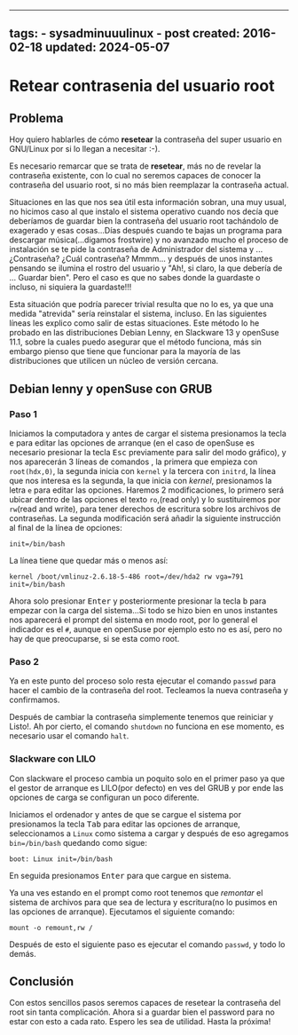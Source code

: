 <!-- vim: set spelllang=es_MX: -->

---
tags:
    - sysadminuuulinux
    - post
created: 2016-02-18
updated: 2024-05-07
---
# Retear contrasenia del usuario root

## Problema
Hoy quiero hablarles de cómo **resetear** la contraseña del super usuario en GNU/Linux por si lo llegan a necesitar :-).

Es necesario remarcar que se trata de **resetear**, más no de revelar la contraseña existente, con lo cual no seremos capaces de conocer la contraseña del usuario root, si no más bien reemplazar la contraseña actual.

Situaciones en las que nos sea útil esta información sobran, una muy usual, no hicimos caso al que instalo el sistema operativo cuando nos decía que deberíamos de guardar bien la contraseña del usuario root tachándolo de exagerado y esas cosas...Días después cuando te bajas un programa para descargar música(...digamos frostwire) y no avanzado mucho el proceso de instalación se te pide la contraseña de Administrador del sistema y ...¿Contraseña? ¿Cuál contraseña? Mmmm...  y después de unos instantes pensando se ilumina el rostro del usuario y "Ah!, si claro, la que debería de ... Guardar bien". Pero el caso es que no sabes donde la guardaste o incluso, ni siquiera la guardaste!!!

Esta situación que podría parecer trivial resulta que no lo es, ya que una medida "atrevida" sería reinstalar el sistema, incluso.  En las siguientes líneas les explico como salir de estas situaciones. Este método lo he probado en las distribuciones Debian Lenny, en Slackware 13 y openSuse 11.1, sobre la cuales puedo asegurar que el método funciona, más sin embargo pienso que tiene que funcionar para la mayoría de las distribuciones que utilicen un núcleo de versión cercana. 

## Debian lenny y openSuse con GRUB

### Paso 1

Iniciamos la computadora y antes de cargar el sistema presionamos la tecla <kbd>e</kbd> para editar las opciones de arranque (en el caso de openSuse es necesario presionar la tecla <kbd>Esc</kbd> previamente para salir del modo gráfico), y nos aparecerán 3 líneas de comandos , la primera que empieza con `root(hdx,0)`, la segunda inicia con `kernel` y la tercera con `initrd`, la línea que nos interesa es la segunda, la que inicia con *kernel*, presionamos la letra `e` para editar las opciones. Haremos 2 modificaciones, lo primero será ubicar dentro de las opciones el texto `ro`,(read only) y lo sustituiremos por `rw`(read and write), para tener derechos de escritura sobre los archivos de contraseñas. La segunda modificación será añadir la siguiente instrucción al final de la línea de opciones:

```init=/bin/bash```

La línea tiene que quedar más o menos así: 

```kernel /boot/vmlinuz-2.6.18-5-486 root=/dev/hda2 rw vga=791 init=/bin/bash ```

Ahora solo presionar <kbd>Enter</kbd> y posteriormente presionar la tecla <kbd>b</kbd> para empezar con la carga del sistema...Si todo se hizo bien en unos instantes nos aparecerá el prompt del sistema en modo root, por lo general el indicador es el `#`, aunque en openSuse por ejemplo esto no es así, pero no hay de que preocuparse, si se esta como root.

### Paso 2

Ya en este punto del proceso solo resta ejecutar el comando `passwd` para hacer el cambio de la contraseña del root. Tecleamos la nueva contraseña y confirmamos.

Después de cambiar la contraseña simplemente tenemos que reiniciar  y Listo!. Ah por cierto, el comando `shutdown` no funciona en ese momento, es necesario usar el comando `halt`.

### Slackware con LILO

Con slackware el proceso cambia un poquito solo en el primer paso ya que el gestor de arranque es LILO(por defecto) en ves del GRUB y por ende las opciones de carga se configuran un poco diferente.

Iniciamos el ordenador y antes de que se cargue el sistema por presionamos la tecla <kbd>Tab</kbd> para editar las opciones de arranque, seleccionamos a `Linux` como sistema a cargar y después de eso agregamos `bin=/bin/bash` quedando como sigue:

``` boot: Linux init=/bin/bash ```

En seguida presionamos <kbd>Enter</kbd> para que cargue en sistema.

Ya una ves estando en el prompt como root tenemos que *remontar* el sistema de archivos para que sea de lectura y escritura(no lo pusimos en las opciones de arranque). Ejecutamos el siguiente comando: 

```mount -o remount,rw /```

Después de esto el siguiente paso es ejecutar  el comando `passwd`, y todo lo demás.

## Conclusión

Con estos sencillos pasos seremos capaces de resetear la contraseña del root sin tanta complicación. Ahora si a guardar bien el password para no estar con esto a cada rato. Espero les sea de utilidad. Hasta la próxima!
